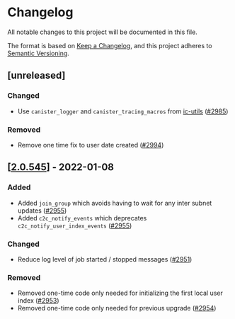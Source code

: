 # Changelog
All notable changes to this project will be documented in this file.

The format is based on [Keep a Changelog](https://keepachangelog.com/en/1.0.0/),
and this project adheres to [Semantic Versioning](https://semver.org/spec/v2.0.0.html).

## [unreleased]

### Changed

- Use `canister_logger` and `canister_tracing_macros` from [ic-utils](https://github.com/open-ic/ic-utils) ([#2985](https://github.com/open-ic/open-chat/pull/2985))

### Removed

- Remove one time fix to user date created ([#2994](https://github.com/open-ic/open-chat/pull/2994))

## [[2.0.545](https://github.com/open-ic/open-chat/releases/tag/v2.0.545-local-user_index)] - 2022-01-08

### Added

- Added `join_group` which avoids having to wait for any inter subnet updates ([#2955](https://github.com/open-ic/open-chat/pull/2955))
- Added `c2c_notify_events` which deprecates `c2c_notify_user_index_events` ([#2955](https://github.com/open-ic/open-chat/pull/2955))

### Changed

- Reduce log level of job started / stopped messages ([#2951](https://github.com/open-ic/open-chat/pull/2951))

### Removed

- Removed one-time code only needed for initializing the first local user index ([#2953](https://github.com/open-ic/open-chat/pull/2953))
- Removed one-time code only needed for previous upgrade ([#2954](https://github.com/open-ic/open-chat/pull/2954))
